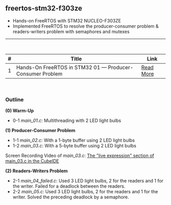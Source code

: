 ## freertos-stm32-f303ze
- Hands-on FreeRTOS with STM32 NUCLEO-F303ZE 
- Implemented FreeRTOS to resolve the producer-consumer problem & readers-writers problem with semaphores and mutexes

----

<br>

| #  | Title | Link |
|----|-------------|---------|
| 1  | Hands-On FreeRTOS in STM32 01 — Producer-Consumer Problem  | [Read More](https://yc-kuo.medium.com/hands-on-freertos-on-stm32-mcu-01-producer-consumer-problem-e3cc921e0660) |

<br>

### Outline

**(0) Warm-Up**
- 0-1 *main_01.c*: Multithreading with 2 LED light bulbs

**(1) Producer-Consumer Problem**
- 1-1 *main_02.c*: With a 1-byte buffer using 2 LED light bulbs 
- 1-2 *main_03.c*: With a 5-byte buffer using 2 LED light bulbs 

Screen Recording Video of *main_03.c*: [The "live expression" section of main_03.c in the CubeIDE](https://drive.google.com/file/d/1TnwjLiVHxs6xph6oYhXh8zqYWq5tobym/view)

**(2) Readers-Writers Problem**
- 2-1 *main_04_failed.c*: Used 3 LED light bulbs, 2 for the readers and 1 for the writer. Failed for a deadlock between the readers.
- 2-2 *main_05.c*: Used 3 LED light bulbs, 2 for the readers and 1 for the writer. Solved the preceding deadlock by a semaphore.